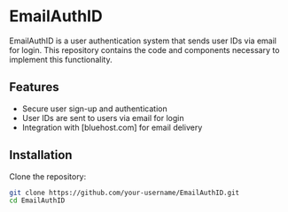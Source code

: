 # EmailAuthID

EmailAuthID is a user authentication system that sends user IDs via email for login. This repository contains the code and components necessary to implement this functionality.

## Features

- Secure user sign-up and authentication
- User IDs are sent to users via email for login
- Integration with [bluehost.com] for email delivery

## Installation

Clone the repository:
   ```sh
   git clone https://github.com/your-username/EmailAuthID.git
   cd EmailAuthID
